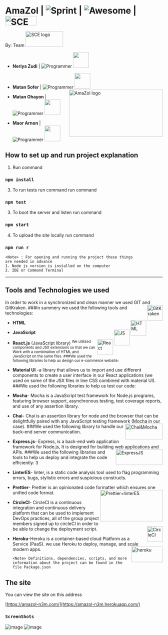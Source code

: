 # AmaZol | <img src="https://img.shields.io/badge/CurrentSprint-1-green" alt="Sprint" >  | ![Awesome](https://cdn.rawgit.com/sindresorhus/awesome/d7305f38d29fed78fa85652e3a63e154dd8e8829/media/badge.svg) | <img src="https://upload.wikimedia.org/wikipedia/he/4/44/SCE_logo.png"  alt="SCE logo" width="100" height="30">




 By: Team <img src="https://amazol-n3m.herokuapp.com/images/n3m-logo.jpg"
     alt="SCE logo" width="120" height="50">
 
 * **Neriya Zudi** | <img src="https://img.shields.io/badge/Neria-Programmer-blue" alt="Programmer" > <img src="https://amazol-n3m.herokuapp.com/images/team/neriya.jpg" width="50" height="50">
 
 * **Matan Sofer** | <img src="https://img.shields.io/badge/Matan-Programmer-blue" alt="Programmer" > <img src="https://amazol-n3m.herokuapp.com/images/team/smatan.jpg" width="50" height="50">
 <img src="https://amazol-n3m.herokuapp.com/logo.jpg" align="right"
     alt="AmaZol logo" width="300" height="150">
 * **Matan Ohayon** |<img src="https://img.shields.io/badge/Matan-Programmer-blue" alt="Programmer" > <img src="https://amazol-n3m.herokuapp.com/images/team/omatan.jpg" width="50" height="50">
 
 * **Maor Arnon** | <img src="https://img.shields.io/badge/Maor-Programmer-blue" alt="Programmer" >  <img src="https://amazol-n3m.herokuapp.com/images/team/maor.jpg" width="50" height="50"> 
 
 

## How to set up and run project explanation

1. Run command 
  ### `npm install`
3. To run tests run command
run command 
  ### `npm test`
3. To boot the server and listen
run command 
  ### `npm start`
4. To upload the site locally
run command 
  ### `npm run r`


    <Note> : For opening and running the project these things
    are needed in advance
    1. Node js version is installed on the computer
    2. IDE or Command Terminal 

     
     
   <hr>
   
   ## Tools and Technologies we used
 
  In order to work in a synchronized and clean manner we used GIT and GitKraken. <img src="https://1v5ymx3zt3y73fq5gy23rtnc-wpengine.netdna-ssl.com/wp-content/uploads/2021/06/gitkraken-logo-dark-sq.png" align="right"
     alt="GitKraken" width="50" height="50">
  ###In summery we used the following tools and technologies:

 

  * **HTML** <img src="https://upload.wikimedia.org/wikipedia/commons/thumb/6/61/HTML5_logo_and_wordmark.svg/1200px-HTML5_logo_and_wordmark.svg.png" align="right"
     alt="HTML" width="50" height="50">
  * **JavaScript** <img src="https://upload.wikimedia.org/wikipedia/commons/thumb/9/99/Unofficial_JavaScript_logo_2.svg/2048px-Unofficial_JavaScript_logo_2.svg.png" align="right"
     alt="JS" width="50" height="50">
  * **React.js** (JavaScript library) <img src="https://upload.wikimedia.org/wikipedia/commons/thumb/a/a7/React-icon.svg/1200px-React-icon.svg.png" align="right"
     alt="React" width="50" height="50">
<sup>We utilized components and JSX extensions so that we can
Work with a combination of HTML and JavaScript on the same files. </sub>
###We used the following libraries to help us design our e-commerce website:
  * **Material UI** -a library that allows us to import and use different components to create a user
interface in our React applications (we used on some of the JSX files in line CSS combined
with material UI).
###We used the following libraries to help us test our code:
  * **Mocha**- Mocha is a JavaScript test framework for Node.js programs, featuring browser
support, asynchronous testing, test coverage reports, and use of any assertion library.
  * **Chai**- Chai is an assertion library for node and the browser that can be delightfully paired
with any JavaScript testing framework (Mocha in our case).<img src="https://miro.medium.com/max/1200/1*__HSK-HxN6v84TnBq9GGPw.png" align="right"
     alt="Chai&Mocha" width="120" height="50">
###We used the following library to handle our back-end server communication.
  * **Express.js**- Express, is a back-end web application framework for Node.js, It is designed for
building web applications and APIs.<img src="https://buttercms.com/static/images/tech_banners/ExpressJS.png" align="right"
     alt="ExpressJS" width="150" height="50">
###We used the following libraries and tools to help us deploy and integrate the code efficiently:
3
  * **LinterES**- linter, is a static code analysis tool used to flag programming errors, bugs, stylistic
errors and suspicious constructs.
* **Prettier**- Prettier is an opinionated code formatter which ensures one unified code format.<img src="https://miro.medium.com/max/1200/1*83PZeBAFQkP1XyOfDigxsg.png" align="right"
     alt="Prettier+linterES" width="200" height="100">
* **CircleCI**- CircleCI is a continuous integration and continuous delivery platform that can be
used to implement DevOps practices, all of the group project members signed up to circleCI
in order to be able to change the deployment script. <img src="https://d3r49iyjzglexf.cloudfront.net/circleci-logo-stacked-fb-657e221fda1646a7e652c09c9fbfb2b0feb5d710089bb4d8e8c759d37a832694.png" align="right"
     alt="CircleCI" width="50" height="50">
* **Heroku**-Heroku is a container-based cloud Platform as a Service (PaaS). we use Heroku to
deploy, manage, and scale modern apps. <img src="https://images.g2crowd.com/uploads/product/image/social_landscape/social_landscape_bf0fb4cb7fe948c42f37ded73895638f/salesforce-heroku.png" align="right"
     alt="heroku" width="100" height="50">
  

    `<Note> Definitions, dependencies, scripts, and more information about the project can
    be found in the file Package.json`


 






## The site

You can view the site on this address 


[https://amazol-n3m.com/](https://amazol-n3m.herokuapp.com/)




### `ScreenShots`

![image](https://user-images.githubusercontent.com/73241556/159358795-70726a2e-c23d-4594-adb3-63e467e3060b.png)
![image](https://user-images.githubusercontent.com/73241556/159358862-387c120d-b3f9-48c1-96f3-4a0714e3e3fc.png)


